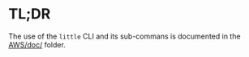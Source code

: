 # TL;DR

The use of the `little` CLI and its sub-commans is documented in the [AWS/doc/](../../AWS/doc/README.md) folder.

